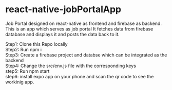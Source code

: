 # react-native-jobPortalApp
Job Portal designed on react-native as frontend and firebase as backend.
This is an app which serves as job portal 
It fetches data from firebase database and displays it and posts the data back to it.

Step1: Clone this Repo locally <br/>
Step2: Run npm i <br/>
Step3: Create a firebase project and databse which can be integrated as the backend<br/>
Step4: Change the src/env.js file with the corresponding keys<br/>
step5: Run npm start <br/>
step6: install expo app on your phone and scan the qr code to see the workinig app.<br/>
